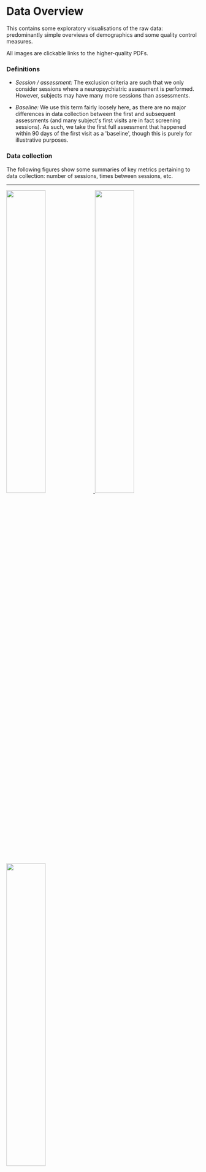 # Data Overview

This contains some exploratory visualisations of the raw data: predominantly
simple overviews of demographics and some quality control measures.

All images are clickable links to the higher-quality PDFs.

### Definitions

 + *Session / assessment:* The exclusion criteria are such that we only
   consider sessions where a neuropsychiatric assessment is performed. However,
   subjects may have many more sessions than assessments.

 + *Baseline:* We use this term fairly loosely here, as there are no major
   differences in data collection between the first and subsequent assessments
   (and many subject's first visits are in fact screening sessions). As such,
   we take the first full assessment that happened within 90 days of the first
   visit as a 'baseline', though this is purely for illustrative purposes.

### Data collection

The following figures show some summaries of key metrics pertaining to data
collection: number of sessions, times between sessions, etc.

---------

<a href="Figures/session-type_v_year.pdf">
<img src="Figures/session-type_v_year.jpg" width="45%">
</a>
<a href="Figures/years-from-first-visit.pdf">
<img src="Figures/years-from-first-visit.jpg" width="45%">
</a>
<br>

<a href="Figures/session-number.pdf">
<img src="Figures/session-number.jpg" width="45%">
</a>

**Figure**: Summaries of the key variables relating to data collection.

---------

### Demographic information

The following figures show some simple, cross-sectional summaries of the
patient- and session-level data included in the main analyses.

--------

<a href="Figures/age_at_baseline.pdf">
<img src="Figures/age_at_baseline.jpg" width="45%">
</a>
<a href="Figures/age_at_session.pdf">
<img src="Figures/age_at_session.jpg" width="45%">
</a>
<br>

<a href="Figures/motor-scores_at_baseline.pdf">
<img src="Figures/motor-scores_at_baseline.jpg" width="45%">
</a>
<a href="Figures/motor-scores_at_session.pdf">
<img src="Figures/motor-scores_at_session.jpg" width="45%">
</a>
<br>

<a href="Figures/cognitive-scores_at_baseline.pdf">
<img src="Figures/cognitive-scores_at_baseline.jpg" width="45%">
</a>
<a href="Figures/cognitive-scores_at_session.pdf">
<img src="Figures/cognitive-scores_at_session.jpg" width="45%">
</a>
<br>

<a href="Figures/MoCA_at_baseline.pdf">
<img src="Figures/MoCA_at_baseline.jpg" width="45%">
</a>
<a href="Figures/MoCA_at_session.pdf">
<img src="Figures/MoCA_at_session.jpg" width="45%">
</a>
<br>

<a href="Figures/HADS-anxiety_at_baseline.pdf">
<img src="Figures/HADS-anxiety_at_baseline.jpg" width="45%">
</a>
<a href="Figures/HADS-anxiety_at_session.pdf">
<img src="Figures/HADS-anxiety_at_session.jpg" width="45%">
</a>
<br>

<a href="Figures/HADS-depression_at_baseline.pdf">
<img src="Figures/HADS-depression_at_baseline.jpg" width="45%">
</a>
<a href="Figures/HADS-depression_at_session.pdf">
<img src="Figures/HADS-depression_at_session.jpg" width="45%">
</a>
<br>

<a href="Figures/medication_at_baseline.pdf">
<img src="Figures/medication_at_baseline.jpg" width="45%">
</a>
<a href="Figures/medication_at_session.pdf">
<img src="Figures/medication_at_session.jpg" width="45%">
</a>

**Figure**: Cross-sectional summaries of key patient-specific variables, both
at baseline and pooled across all sessions.

---------

### Demographic information (longitudinal)

The following figures show how some key metrics change over time within
subject. Note how, for the continuous variables, the dynamics of progression
within-subject are not completely captured by the cross-sectional summary
(black line).

---------

<a href="Figures/apathy_v_years-followed-up.pdf">
<img src="Figures/apathy_v_years-followed-up.jpg" width="45%">
</a>
<a href="Figures/apathy_v_session-date.pdf">
<img src="Figures/apathy_v_session-date.jpg" width="45%">
</a>
<br>

<a href="Figures/motor-scores_v_age.pdf">
<img src="Figures/motor-scores_v_age.jpg" width="90%">
</a>
<br>

<a href="Figures/cognitive-scores_v_age.pdf">
<img src="Figures/cognitive-scores_v_age.jpg" width="90%">
</a>

**Figure**: Longitudinal changes in key subject-specific variables.

---------

### Changes over time in recruitment

The following figures show how some key metrics change as a function of
recruitment date.

---------

<a href="Figures/diagnosis-age_v_baseline-date.pdf">
<img src="Figures/diagnosis-age_v_baseline-date.jpg" width="45%">
</a>
<a href="Figures/age_v_baseline-date.pdf">
<img src="Figures/age_v_baseline-date.jpg" width="45%">
</a>
<br>

<a href="Figures/years-between-symptoms-and-diagnosis_v_baseline-date.pdf">
<img src="Figures/years-between-symptoms-and-diagnosis_v_baseline-date.jpg" width="45%">
</a>
<a href="Figures/years-from-diagnosis_v_baseline-date.pdf">
<img src="Figures/years-from-diagnosis_v_baseline-date.jpg" width="45%">
</a>
<br>

<a href="Figures/motor-scores_v_baseline-date.pdf">
<img src="Figures/motor-scores_v_baseline-date.jpg" width="45%">
</a>
<a href="Figures/cognitive-scores_v_baseline-date.pdf">
<img src="Figures/cognitive-scores_v_baseline-date.jpg" width="45%">
</a>
<br>

**Figure**: Changes in key subject-specific variables as a function of
recruitment date.

---------

### Consistency of collection of apathy measures

The figure below shows several effects:

 + In general, there is more missing data from the UPDRS than the NPI. This
   because only Part III of the UPDRS is collected in short assessments, and
   this does not contain the apathy measure.

 + The missing UPDRS data from 2010 and before relates to the change in
   protocol: the updated MDS-UPDRS contains questions specific to apathy, but
   the 1987 version in use originally does not.

--------

<a href="Figures/npi-presence_v_year.pdf">
<img src="Figures/npi-presence_v_year.jpg" width="45%">
</a>
<a href="Figures/npi-presence_v_session.pdf">
<img src="Figures/npi-presence_v_session.jpg" width="45%">
</a>
<br>

<a href="Figures/updrs-presence_v_year.pdf">
<img src="Figures/updrs-presence_v_year.jpg" width="45%">
</a>
<a href="Figures/updrs-presence_v_session.pdf">
<img src="Figures/updrs-presence_v_session.jpg" width="45%">
</a>

**Figure**: Breakdown of the sessions with available apathy measures by both
year and the session number.

---------

### Consistency of different apathy measures

The figure below shows the relationship between the measures of apathy from the
MDS-UPDRS and NPI.

--------

<a href="Figures/apathy_UPDRS-v-NPI_stack.pdf">
<img src="Figures/apathy_UPDRS-v-NPI_stack.jpg" width="45%">
</a>
<a href="Figures/apathy_UPDRS-v-NPI_fill.pdf">
<img src="Figures/apathy_UPDRS-v-NPI_fill.jpg" width="45%">
</a>

**Figure**: Cross-tabulation of NPI and MDS-UPDRS apathy measures. For the NPI,
we take the simple Yes/No response for the apathy subsection, and for the
MDS-UPDRS we take the responses to Q1.5.

---------
